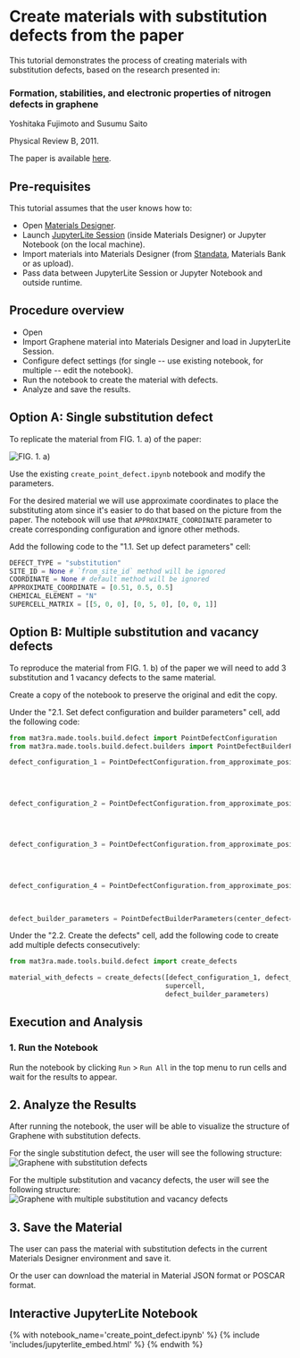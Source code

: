 # Create materials with substitution defects from the paper 

This tutorial demonstrates the process of creating materials with substitution defects, based on the research presented in:
<h3>Formation, stabilities, and electronic properties of nitrogen defects in graphene </h3>
Yoshitaka Fujimoto and Susumu Saito

Physical Review B, 2011. 

The paper is available [here](https://journals.aps.org/prb/abstract/10.1103/PhysRevB.84.245446).

## Pre-requisites

This tutorial assumes that the user knows how to:

- Open [Materials Designer](../../../materials-designer/overview.md).
- Launch [JupyterLite Session](../../../jupyterlite/overview.md) (inside Materials Designer) or Jupyter Notebook (on the local machine).
- Import materials into Materials Designer (from [Standata](lang/en/docs/materials-designer/header-menu/input-output/standata-import.md), Materials Bank or as upload).
- Pass data between JupyterLite Session or Jupyter Notebook and outside runtime.

## Procedure overview

- Open 
- Import Graphene material into Materials Designer and load in JupyterLite Session.
- Configure defect settings (for single -- use existing notebook, for multiple -- edit the notebook).
- Run the notebook to create the material with defects.
- Analyze and save the results.

## Option A: Single substitution defect

To replicate the material from FIG. 1. a) of the paper: 

<img src="/images/tutorials/made-tools/defects/point_defect_substitution/point_defect_substitution_0.webp" title="FIG. 1. a)">

Use the existing `create_point_defect.ipynb` notebook and modify the parameters.

For the desired material we will use approximate coordinates to place the substituting atom since it's easier to do that based on the picture from the paper.
The notebook will use that `APPROXIMATE_COORDINATE` parameter to create corresponding configuration and ignore other methods. 

Add the following code to the "1.1. Set up defect parameters" cell:

```python
DEFECT_TYPE = "substitution"
SITE_ID = None # `from_site_id` method will be ignored
COORDINATE = None # default method will be ignored
APPROXIMATE_COORDINATE = [0.51, 0.5, 0.5]    
CHEMICAL_ELEMENT = "N"
SUPERCELL_MATRIX = [[5, 0, 0], [0, 5, 0], [0, 0, 1]]
```

## Option B: Multiple substitution and vacancy defects

To reproduce the material from FIG. 1. b) of the paper we will need to add 3 substitution and 1 vacancy defects to the same material.

Create a copy of the notebook to preserve the original and edit the copy.

Under the "2.1. Set defect configuration and builder parameters" cell, add the following code:

```python
from mat3ra.made.tools.build.defect import PointDefectConfiguration
from mat3ra.made.tools.build.defect.builders import PointDefectBuilderParameters

defect_configuration_1 = PointDefectConfiguration.from_approximate_position(crystal=supercell,
                                                                              defect_type="substitution",
                                                                              approximate_coordinate=[0.51, 0.5, 0.5],
                                                                              chemical_element=CHEMICAL_ELEMENT)

defect_configuration_2 = PointDefectConfiguration.from_approximate_position(crystal=supercell,
                                                                              defect_type="substitution",
                                                                              approximate_coordinate=[0.5, 0.75, 0.5],
                                                                              chemical_element=CHEMICAL_ELEMENT)

defect_configuration_3 = PointDefectConfiguration.from_approximate_position(crystal=supercell,
                                                                                defect_type="substitution",
                                                                                approximate_coordinate=[0.25, 0.5, 0.5],
                                                                                chemical_element=CHEMICAL_ELEMENT)

defect_configuration_4 = PointDefectConfiguration.from_approximate_position(crystal=supercell,
                                                                                defect_type="vacancy",
                                                                                approximate_coordinate=[0.5, 0.5, 0.5])

defect_builder_parameters = PointDefectBuilderParameters(center_defect=False)
```

Under the "2.2. Create the defects" cell, add the following code to create add multiple defects consecutively:

```python
from mat3ra.made.tools.build.defect import create_defects

material_with_defects = create_defects([defect_configuration_1, defect_configuration_2, defect_configuration_3, defect_configuration_4],
                                       supercell,
                                       defect_builder_parameters)
```

## Execution and Analysis

### 1. Run the Notebook

Run the notebook by clicking `Run` > `Run All` in the top menu to run cells and wait for the results to appear.

## 2. Analyze the Results

After running the notebook, the user will be able to visualize the structure of Graphene with substitution defects.

For the single substitution defect, the user will see the following structure:
<img src="/images/tutorials/made-tools/defects/point_defect_substitution/point_defect_substitution_1.webp" title="Graphene with substitution defects">

For the multiple substitution and vacancy defects, the user will see the following structure:
<img src="/images/tutorials/made-tools/defects/point_defect_substitution/point_defect_substitution_2.webp" title="Graphene with multiple substitution and vacancy defects">
## 3. Save the Material

The user can pass the material with substitution defects in the current Materials Designer environment and save it.

Or the user can download the material in Material JSON format or POSCAR format.

## Interactive JupyterLite Notebook

{% with notebook_name='create_point_defect.ipynb' %}
{% include 'includes/jupyterlite_embed.html' %}
{% endwith %}
